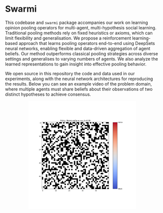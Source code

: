 # Swarmi

This codebase and `swarmi` package accompanies our work on learning opinion pooling operators for multi-agent, multi-hypothesis social learning. Traditional pooling methods rely on fixed heuristics or axioms, which can limit flexibility and generalisation. We propose a reinforcement learning-based approach that learns pooling operators end-to-end using DeepSets neural networks, enabling flexible and data-driven aggregation of agent beliefs. Our method outperforms classical pooling strategies across diverse settings and generalises to varying numbers of agents. We also analyze the learned representations to gain insight into effective pooling behavior.

We open source in this repository the code and data used in our experiments, along with the neural network architectures for reproducing the results. Below you can see an example video of the problem domain, where multiple agents must share beliefs about their observations of two distinct hypotheses to achieve consensus.

<p align="center">
  <img src="./assets/grid_game_animation.gif" alt="Demo" width="70%">
</p>
